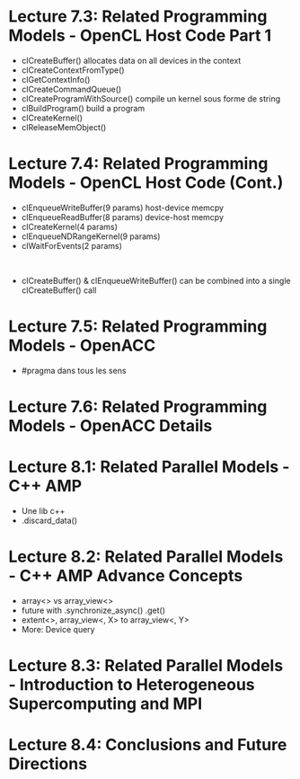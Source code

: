# Lecture 7.3: Related Programming Models - OpenCL Host Code Part 1 
- clCreateBuffer() allocates data on all devices in the context
- clCreateContextFromType()
- clGetContextInfo()
- clCreateCommandQueue()
- clCreateProgramWithSource() compile un kernel sous forme de string
- clBuildProgram() build a program
- clCreateKernel() 
- clReleaseMemObject() 


# Lecture 7.4: Related Programming Models - OpenCL Host Code (Cont.)

- clEnqueueWriteBuffer(9 params) host-device memcpy
- clEnqueueReadBuffer(8 params) device-host memcpy
- clCreateKernel(4 params)
- clEnqueueNDRangeKernel(9 params)
- clWaitForEvents(2 params)


<BR>

- clCreateBuffer() & clEnqueueWriteBuffer() can be combined into a single clCreateBuffer() call

# Lecture 7.5: Related Programming Models - OpenACC 

- \#pragma dans tous les sens

# Lecture 7.6: Related Programming Models - OpenACC Details 

# Lecture 8.1: Related Parallel Models - C++ AMP

- Une lib c++
- .discard_data()

# Lecture 8.2: Related Parallel Models - C++ AMP Advance Concepts

- array<> vs array_view<>
- future with .synchronize_async() .get()
- extent<>, array\_view<, X> to array\_view<, Y>
- More: Device query

# Lecture 8.3: Related Parallel Models - Introduction to Heterogeneous Supercomputing and MPI

# Lecture 8.4: Conclusions and Future Directions

